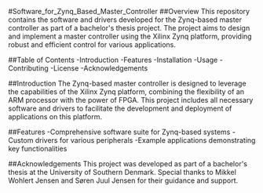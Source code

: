 #Software_for_Zynq_Based_Master_Controller
##Overview
This repository contains the software and drivers developed for the Zynq-based master controller as part of a bachelor's thesis project. The project aims to design and implement a master controller using the Xilinx Zynq platform, providing robust and efficient control for various applications.

##Table of Contents
-Introduction
-Features
-Installation
-Usage
-Contributing
-License
-Acknowledgements

##Introduction
The Zynq-based master controller is designed to leverage the capabilities of the Xilinx Zynq platform, combining the flexibility of an ARM processor with the power of FPGA. This project includes all necessary software and drivers to facilitate the development and deployment of applications on this platform.

##Features
-Comprehensive software suite for Zynq-based systems
-Custom drivers for various peripherals
-Example applications demonstrating key functionalities

##Acknowledgements
This project was developed as part of a bachelor's thesis at the University of Southern Denmark. Special thanks to Mikkel Wohlert Jensen and Søren Juul Jensen for their guidance and support. 
